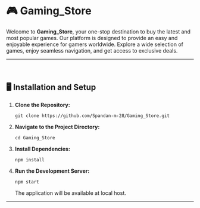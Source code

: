 <!DOCTYPE html>
<html lang="en">
<head>
    <meta charset="UTF-8">
    <meta name="viewport" content="width=device-width, initial-scale=1.0">
</head>
<body>
    <h1>🎮 Gaming_Store </h1>
    <p>
    Welcome to <strong>Gaming_Store</strong>, your one-stop destination to buy the latest and most popular games. 
    Our platform is designed to provide an easy and enjoyable experience for gamers worldwide. Explore a wide selection 
    of games, enjoy seamless navigation, and get access to exclusive deals.
  </p>
  <hr>
  <br>
  <h2>🖥️ Installation and Setup</h2>
  <ol>
    <li><strong>Clone the Repository:</strong>
      <pre><code>git clone https://github.com/Spandan-m-28/Gaming_Store.git</code></pre>
    </li>
    <li><strong>Navigate to the Project Directory:</strong>
      <pre><code>cd Gaming_Store</code></pre>
    </li>
    <li><strong>Install Dependencies:</strong>
      <pre><code>npm install</code></pre>
    </li>
    <li><strong>Run the Development Server:</strong>
      <pre><code>npm start</code></pre>
      The application will be available at local host.
    </li>
  </ol>
    <hr>
    
</body>
</html>
